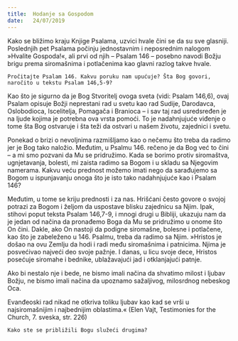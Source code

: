 ```yaml
---
title:  Hodanje sa Gospodom
date:   24/07/2019
---
```


Kako se bližimo kraju Knjige Psalama, uzvici hvale čini se da su sve glasniji. Poslednjih pet Psalama počinju jednostavnim i neposrednim nalogom »Hvalite Gospoda!«, ali prvi od njih – Psalam 146 – posebno navodi Božju brigu prema siromašnima i potlačenima kao glavni razlog takve hvale.

`Pročitajte Psalam 146. Kakvu poruku nam upućuje? Šta Bog govori, naročito u tekstu Psalam 146,5-9?`

Kao što je sigurno da je Bog Stvoritelj ovoga sveta (vidi: Psalam 146,6), ovaj Psalam opisuje Božji neprestani rad u svetu kao rad Sudije, Darodavca, Oslobodioca, Iscelitelja, Pomagača i Branioca – i sav taj rad usredsređen je na ljude kojima je potrebna ova vrsta pomoći. To je nadahnjujuće viđenje o tome šta Bog ostvaruje i šta teži da ostvari u našem životu, zajednici i svetu.

Ponekad o brizi o nevoljnima razmišljamo kao o nečemu što treba da radimo jer je Bog tako naložio. Međutim, u Psalmu 146. rečeno je da Bog već to čini – a mi smo pozvani da Mu se pridružimo. Kada se borimo protiv siromaštva, ugnjetavanja, bolesti, mi zaista radimo sa Bogom i u skladu sa Njegovim namerama. Kakvu veću prednost možemo imati nego da sarađujemo sa Bogom u ispunjavanju onoga što je isto tako nadahnjujuće kao i Psalam 146?

Međutim, u tome se kriju prednosti i za nas. Hrišćani često govore o svojoj potrazi za Bogom i željom da uspostave blisku zajednicu sa Njim. Ipak, stihovi poput teksta Psalam 146,7-9, i mnogi drugi u Bibliji, ukazuju nam da je jedan od načina da pronađemo Boga da Mu se pridružimo u onome što On čini. Dakle, ako On nastoji da podigne siromašne, bolesne i potlačene, kao što je zabeleženo u 146. Psalmu, treba da radimo sa Njim. »Hristos je došao na ovu Zemlju da hodi i radi među siromašnima i patnicima. Njima je posvećivao najveći deo svoje pažnje. I danas, u licu svoje dece, Hristos posećuje siromahe i bednike, ublažavajući jad i otklanjajući patnje.

Ako bi nestalo nje i bede, ne bismo imali načina da shvatimo milost i ljubav Božju, ne bismo imali načina da upoznamo sažaljivog, milosrdnog nebeskog Oca.

Evanđeoski rad nikad ne otkriva toliku ljubav kao kad se vrši u najsiromašnijim i najbednijim oblastima.« (Elen Vajt, Testimonies for the Church, 7. sveska, str. 226)

`Kako ste se približili Bogu služeći drugima? `
